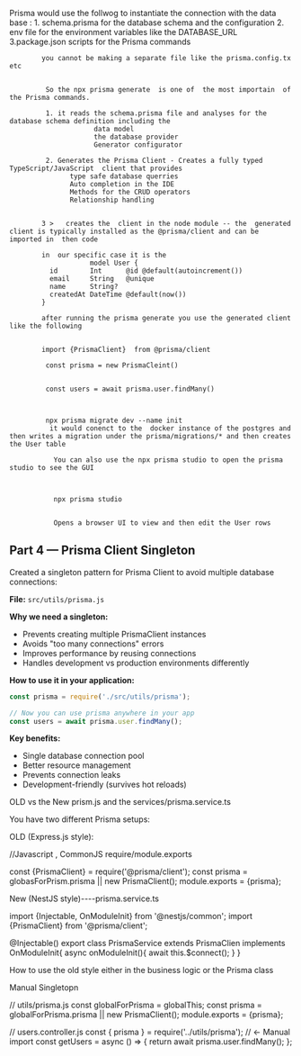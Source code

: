 Prisma would use the follwog to instantiate the connection with the data base :
            1. schema.prisma for the database schema and the configuration 
            2. env file for  the environment variables like the DATABASE_URL
            3.package.json scripts for the Prisma commands

            you cannot be making a separate file like the prisma.config.tx etc


             So the npx prisma generate  is one of  the most importain  of the Prisma commands.

             1. it reads the schema.prisma file and analyses for the database schema definition including the 
                         data model
                         the database provider
                         Generator configurator

             2. Generates the Prisma Client - Creates a fully typed TypeScript/JavaScript  client that provides 
                   type safe database querries
                   Auto completion in the IDE 
                   Methods for the CRUD operators 
                   Relationship handling 


            3 >   creates the  client in the node module -- the  generated client is typically installed as the @prisma/client and can be imported in  then code 

            in  our specific case it is the 
                        model User {
              id        Int      @id @default(autoincrement())
              email     String   @unique
              name      String?
              createdAt DateTime @default(now())
            }

            after running the prisma generate you use the generated client like the following 


            import {PrismaClient}  from @prisma/client

             const prisma = new PrismaCleint() 


             const users = await prisma.user.findMany()



             npx prisma migrate dev --name init 
              it would conenct to the  docker instance of the postgres and then writes a migration under the prisma/migrations/* and then creates the User table 

               You can also use the npx prisma studio to open the prisma studio to see the GUI



               npx prisma studio


               Opens a browser UI to view and then edit the User rows


## Part 4 — Prisma Client Singleton

Created a singleton pattern for Prisma Client to avoid multiple database connections:

**File:** `src/utils/prisma.js`

**Why we need a singleton:**
- Prevents creating multiple PrismaClient instances
- Avoids "too many connections" errors
- Improves performance by reusing connections
- Handles development vs production environments differently

**How to use it in your application:**
```javascript
const prisma = require('./src/utils/prisma');

// Now you can use prisma anywhere in your app
const users = await prisma.user.findMany();
```

**Key benefits:**
- Single database connection pool
- Better resource management
- Prevents connection leaks
- Development-friendly (survives hot reloads)



OLD vs the New prism.js and the services/prisma.service.ts

You have two different Prisma setups:


OLD (Express.js style): 

//Javascript , CommonJS require/module.exports

const {PrismaClient} = require('@prisma/client');
const prisma = globasForPrism.prisma ||  new PrismaClient();
module.exports = {prisma};


New (NestJS style)----prisma.service.ts


import {Injectable, OnModuleInit} from '@nestjs/common';
import {PrismaClient}  from '@prisma/client';

@Injectable()
export class PrismaService extends PrismaClien implements OnModuleInit{
  async onModuleInit(){
    await this.$connect();
  }
}


How to use the old style either in the business logic or the Prisma class

Manual Singletopn 

// utils/prisma.js
const globalForPrisma = globalThis;
const prisma = globalForPrisma.prisma || new PrismaClient();
module.exports = {prisma};

// users.controller.js
const { prisma } = require('../utils/prisma');  // ← Manual import
const getUsers = async () => {
  return await prisma.user.findMany();
};


